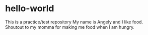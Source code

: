 # hello-world
This is a practice/test repository
My name is Angely and I like food.
Shoutout to my momma for making me food when I am hungry.
